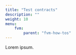 ```yaml
---
title: "Test contracts"
description: ""
weight: 10
menu:
    fvm:
        parent: "fvm-how-tos"
---
```


Lorem ipsum.
